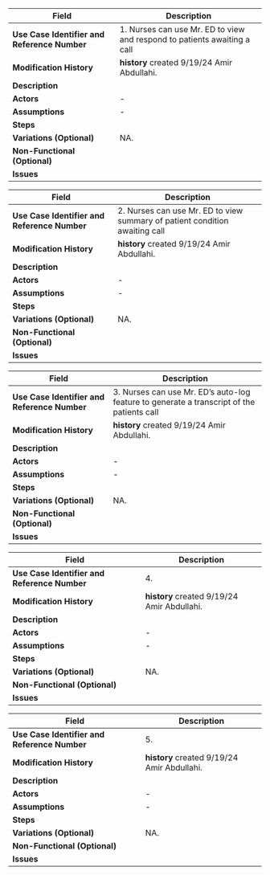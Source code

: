 | **Field**                                   | **Description**                                                                                                                 |
|---------------------------------------------|---------------------------------------------------------------------------------------------------------------------------------|
| **Use Case Identifier and Reference Number**| 1. Nurses can use Mr. ED to view and respond to patients awaiting a call <br>                                                   |
| **Modification History**                    | **history** created 9/19/24 Amir Abdullahi.                                                                                     |
| **Description**                             |                                                                                                                                 |
| **Actors**                                  | -                                                                                                                               |
| **Assumptions**                             | -                                                                                                                               |
| **Steps**                                   |                                                                                                                                 |
| **Variations (Optional)**                   | NA.                                                                                                                             |
| **Non-Functional (Optional)**               |                                                                                                                                 |
| **Issues**                                  |                                                                                                                                 | 

| **Field**                                   | **Description**                                                                                                                 |
|---------------------------------------------|---------------------------------------------------------------------------------------------------------------------------------|
| **Use Case Identifier and Reference Number**| 2. Nurses can use Mr. ED to view summary of patient condition awaiting call <br>                                                |
| **Modification History**                    | **history** created 9/19/24 Amir Abdullahi.                                                                                     |
| **Description**                             |                                                                                                                                 |
| **Actors**                                  | -                                                                                                                               |
| **Assumptions**                             | -                                                                                                                               |
| **Steps**                                   |                                                                                                                                 |
| **Variations (Optional)**                   | NA.                                                                                                                             |
| **Non-Functional (Optional)**               |                                                                                                                                 |
| **Issues**                                  |                                                                                                                                 | 


| **Field**                                   | **Description**                                                                                                                 |
|---------------------------------------------|---------------------------------------------------------------------------------------------------------------------------------|
| **Use Case Identifier and Reference Number**| 3. Nurses can use Mr. ED’s auto-log feature to generate a transcript of the patients call <br>                                  |
| **Modification History**                    | **history** created 9/19/24 Amir Abdullahi.                                                                                     |
| **Description**                             |                                                                                                                                 |
| **Actors**                                  | -                                                                                                                               |
| **Assumptions**                             | -                                                                                                                               |
| **Steps**                                   |                                                                                                                                 |
| **Variations (Optional)**                   | NA.                                                                                                                             |
| **Non-Functional (Optional)**               |                                                                                                                                 |
| **Issues**                                  |                                                                                                                                 | 


| **Field**                                   | **Description**                                                                                                                 |
|---------------------------------------------|---------------------------------------------------------------------------------------------------------------------------------|
| **Use Case Identifier and Reference Number**| 4. <br>                                                                                                                         |
| **Modification History**                    | **history** created 9/19/24 Amir Abdullahi.                                                                                     |
| **Description**                             |                                                                                                                                 |
| **Actors**                                  | -                                                                                                                               |
| **Assumptions**                             | -                                                                                                                               |
| **Steps**                                   |                                                                                                                                 |
| **Variations (Optional)**                   | NA.                                                                                                                             |
| **Non-Functional (Optional)**               |                                                                                                                                 |
| **Issues**                                  |                                                                                                                                 |

| **Field**                                   | **Description**                                                                                                                 |
|---------------------------------------------|---------------------------------------------------------------------------------------------------------------------------------|
| **Use Case Identifier and Reference Number**| 5.                    <br>                                                                                                      |
| **Modification History**                    | **history** created 9/19/24 Amir Abdullahi.                                                                                     |
| **Description**                             |                                                                                                                                 |
| **Actors**                                  | -                                                                                                                               |
| **Assumptions**                             | -                                                                                                                               |
| **Steps**                                   |                                                                                                                                 |
| **Variations (Optional)**                   | NA.                                                                                                                             |
| **Non-Functional (Optional)**               |                                                                                                                                 |
| **Issues**                                  |                                                                                                                                 | 

